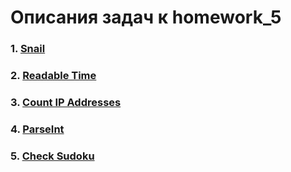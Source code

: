 # Описания задач к homework_5

### 1. [Snail]
[Snail]: https://www.codewars.com/kata/521c2db8ddc89b9b7a0000c1

### 2. [Readable Time]
[Readable Time]: https://www.codewars.com/kata/52685f7382004e774f0001f7

### 3. [Count IP Addresses]
[Count IP Addresses]: https://www.codewars.com/kata/526989a41034285187000de4

### 4. [ParseInt]
[ParseInt]: https://www.codewars.com/kata/525c7c5ab6aecef16e0001a5

### 5. [Check Sudoku]
[Check Sudoku]: https://www.codewars.com/kata/53db96041f1a7d32dc0004d2